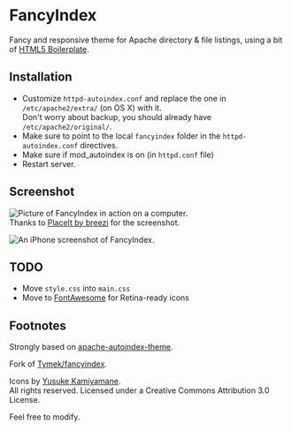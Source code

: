 # FancyIndex

Fancy and responsive theme for Apache directory & file listings, using a bit of [HTML5 Boilerplate](https://github.com/h5bp/html5-boilerplate).

## Installation

- Customize `httpd-autoindex.conf` and replace the one in `/etc/apache2/extra/` (on OS X) with it.  
Don't worry about backup, you should already have `/etc/apache2/original/`.
- Make sure to point to the local `fancyindex` folder in the `httpd-autoindex.conf` directives.
- Make sure if mod_autoindex is on (in `httpd.conf` file)
- Restart server.

## Screenshot

![Picture of FancyIndex in action on a computer.](https://raw.github.com/mcdado/fancyindex/master/screenshot.jpg)  
Thanks to [PlaceIt by breezi](http://placeit.breezi.com/) for the screenshot.

![An iPhone screenshot of FancyIndex.](https://raw.github.com/mcdado/fancyindex/master/screenshot_iphone.jpg)  


## TODO

- Move `style.css` into `main.css`
- Move to [FontAwesome](http://fortawesome.github.io/Font-Awesome/) for Retina-ready icons

## Footnotes

Strongly based on [apache-autoindex-theme](https://github.com/fuchcz/apache-autoindex-theme).

Fork of [Tymek/fancyindex](https://github.com/Tymek/fancyindex).

Icons by [Yusuke Kamiyamane](http://p.yusukekamiyamane.com/).  
All rights reserved. Licensed under a Creative Commons Attribution 3.0 License.

Feel free to modify.
